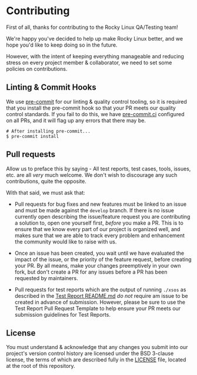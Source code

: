 # Contributing

First of all, thanks for contributing to the Rocky Linux QA/Testing team!

We're happy you've decided to help up make Rocky Linux better, and we hope you'd
like to keep doing so in the future.

However, with the intent of keeping everything manageable and reducing stress on
every project member & collaborator, we need to set some policies on
contributions.

## Linting & Commit Hooks

We use [pre-commit](https://pre-commit.com) for our linting & quality control
tooling, so it is required that you install the pre-commit hook so that your PR
meets our quality control standards. If you fail to do this, we have
[pre-commit.ci](https://pre-commit.ci) configured on all PRs, and it will flag
up any errors that there may be.

```shell
# After installing pre-commit...
$ pre-commit install
```

## Pull requests

Allow us to preface this by saying - All test reports, test cases, tools,
issues, etc. are all _very_ much welcome. We don't wish to discourage any such
contributions, quite the opposite.

With that said, we must ask that:

- Pull requests for bug fixes and new features must be linked to an issue and
  must be made against the `develop` branch. If there is no issue currently open
  describing the issue/feature request you are contributing a solution to, open
  one yourself first, _before_ you make a PR. This is to ensure that we know
  every part of our project is organized well, and makes sure that we are able
  to track every problem and enhancement the community would like to raise with
  us.

- Once an issue has been created, you wait until we have evaluated the impact of
  the issue, or the priority of the feature request, before creating your PR. By
  all means, make your changes preemptively in your own fork, but don't create a
  PR for any issues before a PR has been requested by maintainers.

- Pull requests for test reports which are the output of running `./xsos` as
  described in the [Test Report README.md](./test-reports/README.md) *do not*
  require am issue to be created in advance of submission. However, please be
  sure to use the Test Report Pull Request Template to help ensure your PR meets
  our submission guidelines for Test Reports.

## License

You must understand & acknowledge that any changes you submit into our project's
version control history are licensed under the BSD 3-clause license, the terms
of which are described fully in the [LICENSE](./LICENSE) file, located at the
root of this repository.
